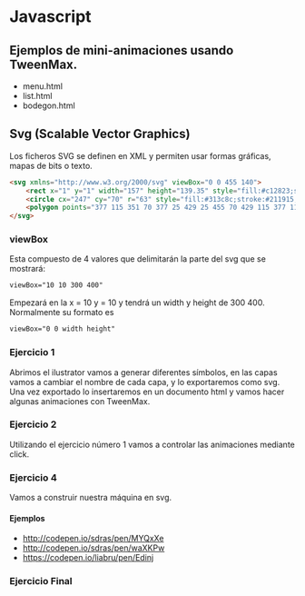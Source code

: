 # Javascript

## Ejemplos de mini-animaciones usando TweenMax.
- menu.html
- list.html
- bodegon.html

## Svg (Scalable Vector Graphics)

Los ficheros SVG se definen en XML y permiten usar formas gráficas, mapas de bits o texto.

```html
<svg xmlns="http://www.w3.org/2000/svg" viewBox="0 0 455 140">
    <rect x="1" y="1" width="157" height="139.35" style="fill:#c12823;stroke:#211915;stroke-miterlimit:10"/>
    <circle cx="247" cy="70" r="63" style="fill:#313c8c;stroke:#211915;stroke-miterlimit:10"/>
    <polygon points="377 115 351 70 377 25 429 25 455 70 429 115 377 115" style="fill:#dad240;stroke:#211915;stroke-miterlimit:10"/>
</svg>
```

### viewBox
Esta compuesto de 4 valores que delimitarán la parte del svg que se mostrará: 

```html
viewBox="10 10 300 400"
```

Empezará en la x = 10 y = 10 y tendrá un width y height de 300 400. Normalmente su formato es 
```html
viewBox="0 0 width height"
```

### Ejercicio 1
Abrimos el ilustrator vamos a generar diferentes símbolos, en las capas vamos a cambiar el nombre de cada capa, y lo exportaremos como svg.
Una vez exportado lo insertaremos en un documento html y vamos hacer algunas animaciones con TweenMax.

### Ejercicio 2
Utilizando el ejercicio número 1 vamos a controlar las animaciones mediante click.


### Ejercicio 4
Vamos a construir nuestra máquina en svg.

#### Ejemplos
- http://codepen.io/sdras/pen/MYQxXe
- http://codepen.io/sdras/pen/waXKPw
- https://codepen.io/liabru/pen/Edinj


### Ejercicio Final